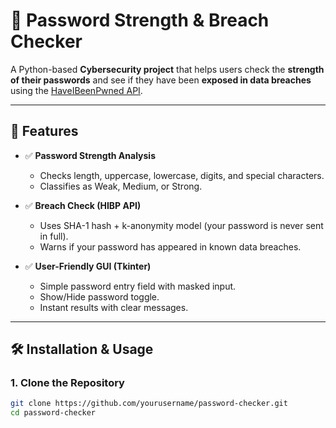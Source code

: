 # 🔐 Password Strength & Breach Checker

A Python-based **Cybersecurity project** that helps users check the **strength of their passwords** and see if they have been **exposed in data breaches** using the [HaveIBeenPwned API](https://haveibeenpwned.com/).

---

## 🚀 Features
- ✅ **Password Strength Analysis**  
   - Checks length, uppercase, lowercase, digits, and special characters.  
   - Classifies as Weak, Medium, or Strong.  

- ✅ **Breach Check (HIBP API)**  
   - Uses SHA-1 hash + k-anonymity model (your password is never sent in full).  
   - Warns if your password has appeared in known data breaches.  

- ✅ **User-Friendly GUI (Tkinter)**  
   - Simple password entry field with masked input.  
   - Show/Hide password toggle.  
   - Instant results with clear messages.
 
     
---

## 🛠️ Installation & Usage

### 1. Clone the Repository
```bash
git clone https://github.com/yourusername/password-checker.git
cd password-checker
